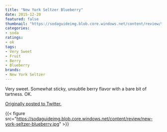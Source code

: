 ```yaml
---
title: "New York Seltzer Blueberry"
date: 2015-12-20
featured: false
thumbnail: "https://sodaguideimg.blob.core.windows.net/content/review/thumbs/new-york-seltzer-blueberry.jpg"
categories:
- soda
ratings:
- ok
tags:
- Very Sweet
- Fruit
- Berry
- Blueberry
brands:
- New York Seltzer
---
```


Very sweet. Somewhat sticky, unsubtle berry flavor with a bare bit of tartness. OK.

[Originally posted to Twitter.](https://twitter.com/Cavorter/status/678671501420199937)

{{< figure src="https://sodaguideimg.blob.core.windows.net/content/review/new-york-seltzer-blueberry.jpg" >}}

